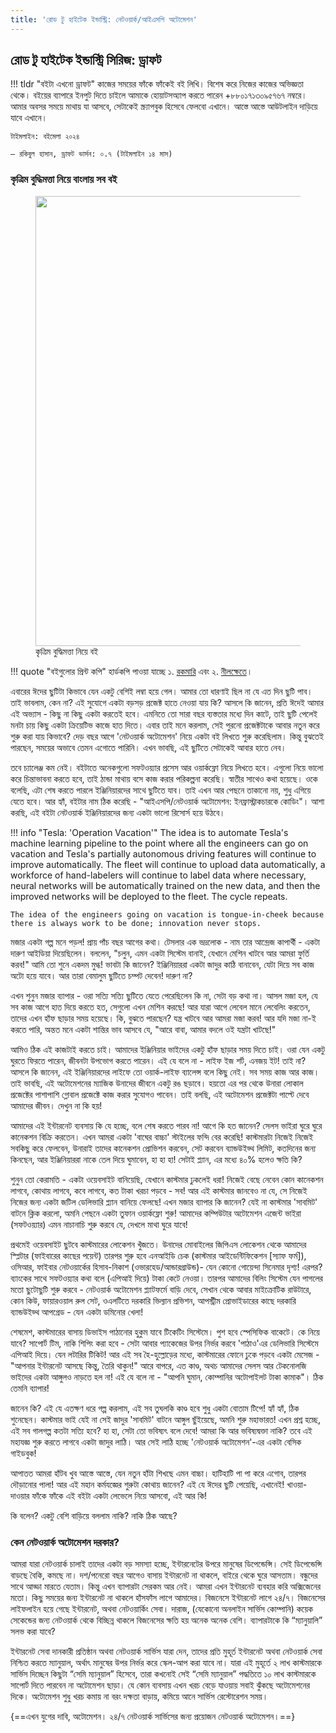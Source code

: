 ```yaml
---
title: 'রোড টু হাইটেক ইন্ডাস্ট্রি: নেটওয়ার্ক/আইএসপি অটোমেশন'
---
```


## রোড টু হাইটেক ইন্ডাস্ট্রি সিরিজ: ড্রাফট

!!! tldr "বইটা এখনো ড্রাফট"
    কাজের সময়ের ফাঁকে ফাঁকেই বই লিখি। বিশেষ করে নিজের কাজের অভিজ্ঞতা থেকে। বইয়ের ব্যাপারে ইনপুট দিতে চাইলে আমাকে হোয়াটসঅ্যাপ করতে পারেন +৮৮০১৭১৩০৯৫৭৬৭ নম্বরে। আমার অবসর সময়ে মাথায় যা আসবে, সেটাকেই স্ক্র্যাপবুক হিসেবে ফেলবো এখানে। আস্তে আস্তে আউটলাইন দাড়িয়ে যাবে এখানে।

    টাইমলাইন: বইমেলা ২০২৪
    
    – রকিবুল হাসান, ড্রাফট ভার্সন: ০.৭ (টাইমলাইন ১৪ মাস)

### কৃত্রিম বুদ্ধিমত্তা নিয়ে বাংলায় সব বই

<figure>
  <img src="https://aiwithr.github.io/images/test4.jpg" width="720" />
  <figcaption>কৃত্রিম বুদ্ধিমত্তা নিয়ে বই</figcaption>
</figure>

!!! quote "বইগুলোর প্রিন্ট কপি"
    হার্ডকপি পাওয়া যাচ্ছে ১. [রকমারি](https://www.rokomari.com/book/218840/) এবং ২. [নীলক্ষেতে](https://www.facebook.com/ManikLibraryOnline/posts/3936571543102870)।

এবারের ঈদের ছুটিটা কিভাবে যেন একটু বেশিই লম্বা হয়ে গেল। আমার তো ধারণাই ছিল না যে এত দিন ছুটি পাব। তাই ভাবলাম, কেন না? এই সুযোগে একটা বড়সড় প্রজেক্ট হাতে নেওয়া যায় কি? আসলে কি জানেন, প্রতি ঈদেই আমার এই অভ্যাস - কিছু না কিছু একটা করতেই হবে। এমনিতে তো সারা বছর ব্যস্ততার মধ্যে দিন কাটে, তাই ছুটি পেলেই মনটা চায় কিছু একটা ক্রিয়েটিভ কাজে হাত দিতে। এবার তাই মনে করলাম, সেই পুরনো প্রজেক্টটাকে আবার নতুন করে শুরু করা যায় কিভাবে? দেড় বছর আগে 'নেটওয়ার্ক অটোমেশন' নিয়ে একটা বই লিখতে শুরু করেছিলাম। কিন্তু বুঝতেই পারছেন, সময়ের অভাবে তেমন এগোতে পারিনি। এখন ভাবছি, এই ছুটিতে সেটাকেই আবার হাতে নেব।

তবে চ্যালেঞ্জ কম নেই। বইটাতে অনেকগুলো সফটওয়্যার প্রসেস আর ওয়ার্কফ্লো নিয়ে লিখতে হবে। এগুলো নিয়ে ভালো করে চিন্তাভাবনা করতে হবে, তাই ঠান্ডা মাথায় বসে কাজ করার পরিকল্পনা করেছি। স্বাতীর সাথেও কথা হয়েছে। ওকে বলেছি, এটা শেষ করতে পারলে ইঞ্জিনিয়ারদের সাথে ছুটিতে যাব। তাই এখন আর পেছনে তাকানো নয়, শুধু এগিয়ে যেতে হবে। আর হ্যাঁ, বইটার নাম ঠিক করেছি - "আইএসপি/নেটওয়ার্ক অটোমেশন: ইনফ্রাস্ট্রাকচারকে কোডিং"। আশা করছি, এই বইটা নেটওয়ার্ক ইঞ্জিনিয়ারদের জন্য একটা ভালো রিসোর্স হয়ে উঠবে।

!!! info "Tesla: 'Operation Vacation'"
    The idea is to automate Tesla's machine learning pipeline to the point where all the engineers can go on vacation and Tesla's partially autonomous driving features will continue to improve automatically. The fleet will continue to upload data automatically, a workforce of hand-labelers will continue to label data where necessary, neural networks will be automatically trained on the new data, and then the improved networks will be deployed to the fleet. The cycle repeats.

    The idea of the engineers going on vacation is tongue-in-cheek because there is always work to be done; innovation never stops.

মজার একটা গল্প মনে পড়ল! প্রায় পাঁচ বছর আগের কথা। টেসলার এক ভদ্রলোক - নাম তার আন্দ্রেজ কাপার্থী - একটা দারুণ আইডিয়া দিয়েছিলেন। বললেন, "চলুন, এমন একটা সিস্টেম বানাই, যেখানে মেশিন খাটবে আর আমরা ফুর্তি করব!" আমি তো শুনে একদম মুগ্ধ! ভাবটা কি জানেন? ইঞ্জিনিয়াররা একটা জাদুর কাঠি বানাবেন, যেটা দিয়ে সব কাজ অটো হয়ে যাবে। আর তারা বেমালুম ছুটিতে চম্পট দেবেন! দারুণ না?

এখন শুনুন মজার ব্যাপার - ওরা সত্যি সত্যি ছুটিতে যেতে পেরেছিলেন কি না, সেটা বড় কথা না। আসল মজা হল, যে সব কাজ আগে হাত দিয়ে করতে হত, সেগুলো এখন মেশিন করছে! আর যারা আগে লেবেল মানে লেবেলিং করতেন, তাদের এখন হাঁফ ছাড়ার সময় হয়েছে।
কি, বুঝতে পারছেন? যন্ত্র খাটবে আর আমরা মজা করব! আর যদি মজা না-ই করতে পারি, অন্তত মনে একটা শান্তির ভাব আসবে যে, "আরে বাবা, আমার বদলে ওই যন্ত্রটা খাটছে!"

আমিও ঠিক এই কাজটাই করতে চাই। আমাদের ইঞ্জিনিয়ার ভাইদের একটু হাঁফ ছাড়ার সময় দিতে চাই। ওরা যেন একটু ঘুরতে ফিরতে পারেন, জীবনটা উপভোগ করতে পারেন। এই যে বলে না - লাইফ ইজ শর্ট, এনজয় ইট! তাই না? আসলে কি জানেন, এই ইঞ্জিনিয়ারদের লাইফে তো ওয়ার্ক-লাইফ ব্যালেন্স বলে কিছু নেই। সব সময় কাজ আর কাজ। তাই ভাবছি, এই অটোমেশনের ম্যাজিক উনাদের জীবনে একটু রঙ ছড়াবে। হয়তো এর পর থেকে উনারা লোকাল প্রজেক্টের পাশাপাশি গ্লোবাল প্রজেক্টে কাজ করার সুযোগও পাবেন। তাই বলছি, এই অটোমেশন প্রজেক্টটা পাল্টে দেবে আমাদের জীবন। দেখুন না কি হয়! 

আমাদের এই ইন্টারনেট ব্যবসায় কি যে হচ্ছে, বলে শেষ করতে পারব না! আগে কি হত জানেন? সেলস ভাইরা ঘুরে ঘুরে কানেকশন বিক্রি করতেন। এখন আমরা একটা 'বাঘের বাচ্চা' স্টাইলের ফন্দি বের করেছি! কাস্টমারটা নিজেই নিজেই সবকিছু করে ফেলবেন, উনারাই তাদের কানেকশন প্রোভিশন করবেন, সেট করবেন ব্যান্ডউইড্থ লিমিট, কতদিনের জন্য কিনছেন, আর ইঞ্জিনিয়াররা নাকে তেল দিয়ে ঘুমাবেন, হা হা হা! সেটাই প্ল্যান, এর মধ্যে ৪০% হলেও ক্ষতি কি?

শুনুন তো কেরামতি - একটা ওয়েবসাইট বানিয়েছি, যেখানে কাস্টমার ঢুকলেই ধরা! নিজেই বেছে নেবেন কোন কানেকশন লাগবে, কোথায় লাগবে, কবে লাগবে, কত টাকা খরচা পড়বে - সব! আর এই কাস্টমার জানবেও না যে, সে নিজেই নিজের জন্য একটা জটিল ডেলিভারি প্ল্যান বানিয়ে ফেলছে! এখন মজার ব্যাপার কি জানেন? যেই না কাস্টমার 'সাবমিট' বাটনে ক্লিক করলো, অমনি পেছনে একটা তুফান  ওয়ার্কফ্লো শুরু! আমাদের কম্পিউটার অটোমেশন এজেন্ট ভাইরা (সফটওয়্যার) এমন নাচানাচি শুরু করবে যে, দেখলে মাথা ঘুরে যাবে! 

প্রথমেই ওয়েবসাইট ছুটবে কাস্টমারের লোকেশন খুঁজতে। উনাদের মোবাইলের জিপিএস লোকেশন থেকে আমাদের স্প্লিটার (ফাইবারের কাছের পয়েন্ট) তারপর শুরু হবে এনআইডি চেক (কাস্টমার আইডেন্টিফিকেশন [স্যাফ ফর্ম]), ওসিআর, ফাইবার নেটওয়ার্কের হিসাব-নিকাশ (ওভারহেড/আন্ডারগ্রাউন্ড)- যেন কোনো গোয়েন্দা সিনেমার দৃশ্য! এরপর? ব্যাংকের সাথে সফটওয়্যার কথা বলে (এপিআই দিয়ে) টাকা কেটে নেওয়া। তারপর আমাদের বিলিং সিস্টেম যেন পাগলের মতো ছুটোছুটি শুরু করবে - নেটওয়ার্ক অটোমেশন প্ল্যাটফর্মে বাড়ি দেবে, সেখান থেকে আবার মাইক্রোটিক রাউটারে, কোন কিউ, ফায়ারওয়াল রুল সেট, ওএলটিতে দরকারি ভিল্যান প্রভিশন, আপস্ট্রীম প্রোভাইডারের কাছে দরকারি ব্যান্ডউইড্থ আপগ্রেড - যেন একটা ডমিনোর খেলা!

শেষমেশ, কাস্টমারের বাসায় ডিভাইস পাঠানোর হুকুম যাবে টিকেটিং সিস্টেমে। পুশ হবে স্পেসিফিক বাকেটে। কে নিয়ে যাবে? সাপোর্ট টিম, নাকি শিপিং করা হবে - সেটা আবার প্যাকেজের উপর নির্ভর করবে 'পাঠাও'এর ডেলিভারি সিস্টেমে এপিআই দিয়ে। যেন লটারির টিকিট! আর এই সব হৈ-হুল্লোড়ের মধ্যে, কাস্টমারের ফোনে ঢুকে পড়বে একটা মেসেজ - "আপনার ইন্টারনেট আসছে কিন্তু, তৈরি থাকুন!" আরে বাপরে, এত কাণ্ড, অথচ আমাদের সেলস আর টেকনোলজি ভাইদের একটা আঙ্গুলও নাড়তে হল না! এই যে বলে না - "আপনি ঘুমান, কোম্পানির অটোপাইলট টাকা কামাক"। ঠিক তেমনি ব্যাপার!

জানেন কি? এই যে এতক্ষণ ধরে গল্প করলাম, এই সব তুঘলকি কাণ্ড হবে শুধু একটা বোতাম টিপে! হ্যাঁ হ্যাঁ, ঠিক শুনেছেন। কাস্টমার ভাই যেই না সেই জাদুর 'সাবমিট' বাটনে আঙ্গুল ছুঁইয়েছে, অমনি শুরু মহাভারত! এখন প্রশ্ন হচ্ছে, এই সব গালগল্প কতটা সত্যি হবে? হা হা, সেটা তো ভবিষ্যৎ বলে দেবে! আমরা কি আর ভবিষ্যদ্বক্তা নাকি? তবে এই মহাযজ্ঞ শুরু করতে লাগবে একটা জাদুর লাঠি। আর সেই লাঠি হচ্ছে 'নেটওয়ার্ক অটোমেশন'-এর একটা বেসিক গাইডবুক!

আপাতত আমরা হাঁটব খুব আস্তে আস্তে, যেন নতুন হাঁটা শিখছে এমন বাচ্চা। হাটিহাটি পা পা করে এগোব, তারপর দৌড়ানোর পালা! আর এই মহান কর্মযজ্ঞের শুরুটা কোথায় জানেন? এই যে ঈদের ছুটি পেয়েছি, এখানেই! খাওয়া-দাওয়ার ফাঁকে ফাঁকে এই বইটা একটা লেভেলে নিয়ে আসবো, এই আর কি!

কি বলেন? একটু বেশি বাড়িয়ে বললাম নাকি? নাকি ঠিক আছে?

### কেন নেটওয়ার্ক অটোমেশন দরকার?

আমরা যারা নেটওয়ার্ক চালাই তাদের একটা বড় সমস্যা হচ্ছে, ইন্টারনেটের উপরে মানুষের ডিপেন্ডেন্সি। সেই ডিপেন্ডেন্সি বাড়ছে বৈকি, কমছে না। দশ/পনেরো বছর আগেও বাসায় ইন্টারনেট না থাকলে, বাইরে থেকে ঘুরে আসতাম। বন্ধুদের সাথে আড্ডা মারতে যেতাম। কিন্তু এখন ব্যাপারটা সেরকম আর নেই। আমরা এখন ইন্টারনেট ব্যবহার করি অক্সিজেনের মতো। কিছু সময়ের জন্য ইন্টারনেট না থাকলে হাঁসফাঁস লাগে আমাদের। বিজনেসে ইন্টারনেট লাগে ২৪/৭। বিজনেসের লাইফলাইন হয়ে গেছে ইন্টারনেট, অথবা নেটওয়ার্কিং সেবা। দারাজ, (যেকোনো অনলাইন সার্ভিস কোম্পানি) কয়েক সেকেন্ডের জন্য নেটওয়ার্ক থেকে বিচ্ছিন্ন থাকলে বিজনেসের ক্ষতি হয় অনেক অনেক বেশি। ব্যাপারটাকে কি “ম্যানুয়ালি” সলভ করা যাবে?

ইন্টারনেট সেবা দানকারী প্রতিষ্ঠান অথবা নেটওয়ার্ক সার্ভিস যারা দেন, তাদের প্রতি মুহূর্ত ইন্টারনেট অথবা নেটওয়ার্ক সেবা নিশ্চিত করতে ম্যানুয়াল, অর্থাৎ মানুষের উপর নির্ভর করে স্কেল-আপ করা যাবে না। যারা এই মুহূর্তে ২ লাখ কাস্টমারকে সার্ভিস দিচ্ছেন কিছুটা “সেমি ম্যানুয়াল” হিসেবে, তারা কখনোই সেই “সেমি ম্যানুয়াল” পদ্ধতিতে ১০ লাখ কাস্টমারকে সাপোর্ট দিতে পারবেন না অটোমেশন ছাড়া। যে কোন ব্যবসায় এখন খরচ বেড়ে যাওয়ায় সবাই ঝুঁকছে অটোমেশনের দিকে। অটোমেশন শুধু খরচ কমায় না বরং দক্ষতা বাড়ায়, কমিয়ে আনে সার্ভিস রেস্টোরেশন সময়।

{==এখন যুগের দাবি, অটোমেশন। ২৪/৭ নেটওয়ার্ক সার্ভিসের জন্য প্রয়োজন নেটওয়ার্ক অটোমেশন।==}
